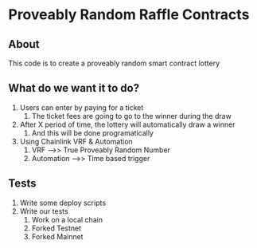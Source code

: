 # Proveably Random Raffle Contracts

## About

This code is to create a proveably random smart contract lottery

## What do we want it to do?

1. Users can enter by paying for a ticket
   1. The ticket fees are going to go to the winner during the draw
2. After X period of time, the lottery will automatically draw a winner
   1. And this will be done programatically
3. Using Chainlink VRF & Automation
   1. VRF -->> True Proveably Random Number
   2. Automation -->> Time based trigger

## Tests

1. Write some deploy scripts
2. Write our tests
   1. Work on a local chain
   2. Forked Testnet
   3. Forked Mainnet
